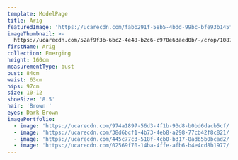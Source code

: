 ```yaml
---
template: ModelPage
title: Arig
featuredImage: 'https://ucarecdn.com/fabb291f-58b5-4bdd-99bc-bfe93b145f41/'
imageThumbnail: >-
  https://ucarecdn.com/52af9f3b-6bc2-4e48-b2c6-c970e63aed0b/-/crop/1087x1288/700,0/-/preview/
firstName: Arig
collection: Emerging
height: 160cm
measurementType: bust
bust: 84cm
waist: 63cm
hips: 97cm
size: 10-12
shoeSize: '8.5'
hair: 'Brown '
eyes: Dark Brown
imagePortfolio:
  - image: 'https://ucarecdn.com/974a1897-56d3-4f1b-93d8-b0bd6dacb5cf/'
  - image: 'https://ucarecdn.com/38d6bcf1-4b73-4eb8-a298-77cb42f8c821/'
  - image: 'https://ucarecdn.com/445c77c3-518f-4cb0-b317-8adb5b0bcad2/'
  - image: 'https://ucarecdn.com/02569f70-14ba-4ffe-afb6-b4e4cd8b1977/'
---
```


